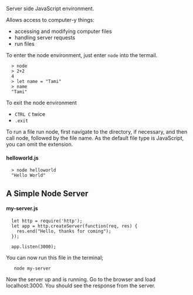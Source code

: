 
Server side JavaScript environment.

Allows access to computer-y things: 
  - accessing and modifying computer files
  - handling server requests
  - run files

To enter the node environment, just enter `node` into the termail.

```node
  > node
  > 2+2
  4
  > let name = "Tami"
  > name 
  "Tami"
```

To exit the node environment
- `CTRL C` twice
- `.exit`

To run a file run node, first navigate to the directory, if necessary, and then call node, followed by the file name. As the default file type is JavaScript, you can omit the extension. 

<h4>helloworld.js</h4>

```node
  > node helloworld
  "Hello World"
```

## A Simple Node Server 

<h4>my-server.js</h4>

```node
  let http = require('http');
  let app = http.createServer(function(req, res) {
    res.end("Hello, thanks for coming");
  }); 
  
  app.listen(3000);
```

You can now run this file in the terminal;
```node 
   node my-server
```
Now the server up and is running. Go to the browser and load localhost:3000. 
You should see the response from the server. 
